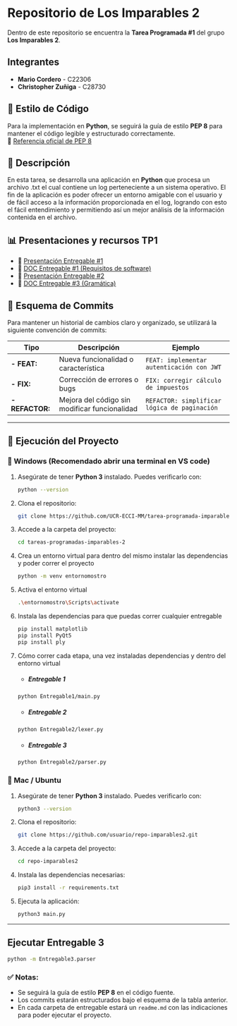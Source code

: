 # Repositorio de Los Imparables 2

Dentro de este repositorio se encuentra la **Tarea Programada #1** del grupo **Los Imparables 2**.

## Integrantes

- **Mario Cordero** - C22306  
- **Christopher Zuñiga** - C28730  

## 📌 Estilo de Código

Para la implementación en **Python**, se seguirá la guía de estilo **PEP 8** para mantener el código legible y estructurado correctamente.  
🔗 [Referencia oficial de PEP 8](https://peps.python.org/pep-0008/)  

## 📜 Descripción

En esta tarea, se desarrolla una aplicación en **Python** que procesa un archivo .txt el cual contiene un log perteneciente a un sistema operativo. El fin de la aplicación es poder ofrecer un entorno amigable con el usuario y de fácil acceso a la información proporcionada en el log, logrando con esto el fácil entendimiento y permitiendo así un mejor análisis de la información contenida en el archivo.

## 📊 Presentaciones y recursos TP1

- 🔗 [Presentación Entregable #1](https://www.canva.com/design/DAGhpk5KZds/vbva_ABSX7URnhySVLA9lg/edit?utm_content=DAGhpk5KZds&utm_campaign=designshare&utm_medium=link2&utm_source=sharebutton)
- 🔗 [DOC Entregable #1 (Requisitos de software)](https://docs.google.com/document/d/1-pL6v0Fi6CXQtW9VehQbuTX9JwXbPxlaxotsDXyK8_g/edit?usp=sharing)
- 🔗 [Presentación Entregable #2](https://www.canva.com/design/DAGi46PW5a8/Ww5yINbbRVSs8eE37Smu2w/edit?utm_content=DAGi46PW5a8&utm_campaign=designshare&utm_medium=link2&utm_source=sharebutton)
- 🔗 [DOC Entregable #3 (Gramática)](https://docs.google.com/document/d/18mt0UUAWnmb6NcEyALx32VE0ToXhcSUkzyq41YL3sys/edit?usp=sharing)

## 🔄 Esquema de Commits

Para mantener un historial de cambios claro y organizado, se utilizará la siguiente convención de commits:

| **Tipo**      | **Descripción**                                   | **Ejemplo**                                  |
|--------------|-------------------------------------------------|----------------------------------------------|
| **- FEAT:**     | Nueva funcionalidad o característica             | `FEAT: implementar autenticación con JWT`   |
| **- FIX:**      | Corrección de errores o bugs                    | `FIX: corregir cálculo de impuestos`        |
| **- REFACTOR:** | Mejora del código sin modificar funcionalidad   | `REFACTOR: simplificar lógica de paginación` |

---

## 🚀 Ejecución del Proyecto

### 🔹 Windows (Recomendado abrir una terminal en VS code)

1. Asegúrate de tener **Python 3** instalado. Puedes verificarlo con:
   ```sh
   python --version
   ```
2. Clona el repositorio:
   ```sh
   git clone https://github.com/UCR-ECCI-MM/tarea-programada-imparables-1.git
   ```
3. Accede a la carpeta del proyecto:
   ```sh
   cd tareas-programadas-imparables-2
   ```
4. Crea un entorno virtual para dentro del mismo instalar las dependencias y poder correr el proyecto
   ```sh
   python -m venv entornomostro
   ```
5. Activa el entorno virtual
   ```sh
   .\entornomostro\Scripts\activate
   ```
6. Instala las dependencias para que puedas correr cualquier entregable
   ```sh
   pip install matplotlib
   pip install PyQt5
   pip install ply
   ```
7. Cómo correr cada etapa, una vez instaladas dependencias y dentro del entorno virtual
   - ##### Entregable 1
   ```sh
   python Entregable1/main.py
   ```
   - ##### Entregable 2
   ```sh
   python Entregable2/lexer.py
   ```
   - ##### Entregable 3
   ```sh
   python Entregable2/parser.py
   ```

### 🔹 Mac / Ubuntu

1. Asegúrate de tener **Python 3** instalado. Puedes verificarlo con:
   ```sh
   python3 --version
   ```
2. Clona el repositorio:
   ```sh
   git clone https://github.com/usuario/repo-imparables2.git
   ```
3. Accede a la carpeta del proyecto:
   ```sh
   cd repo-imparables2
   ```
4. Instala las dependencias necesarias:
   ```sh
   pip3 install -r requirements.txt
   ```
5. Ejecuta la aplicación:
   ```sh
   python3 main.py
   ```
---

## Ejecutar Entregable 3
   ```sh
   python -m Entregable3.parser
   ```

### ✅ Notas:
- Se seguirá la guía de estilo **PEP 8** en el código fuente.
- Los commits estarán estructurados bajo el esquema de la tabla anterior.
- En cada carpeta de entregable estará un `readme.md` con las indicaciones para poder ejecutar el proyecto.
